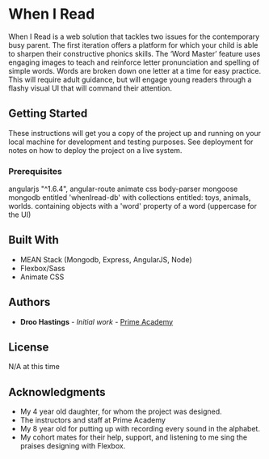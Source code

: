 
# When I Read

When I Read is a web solution that tackles two issues for the contemporary busy parent.  The first iteration offers a platform for which your child is able to sharpen their constructive phonics skills.     The ‘Word Master’ feature uses  engaging images to teach and reinforce letter pronunciation and spelling of simple words.  Words are broken down one letter at a time for easy practice.  This will require adult guidance, but will engage young readers through a flashy visual UI that will command their attention.

## Getting Started

These instructions will get you a copy of the project up and running on your local machine for development and testing purposes. See deployment for notes on how to deploy the project on a live system.

### Prerequisites
angularjs "^1.6.4",
angular-route
animate css
body-parser
mongoose
mongodb entitled 'whenIread-db'
  with collections entitled: toys, animals, worlds.
  containing objects with a 'word' property of a word (uppercase for the UI)


## Built With

* MEAN Stack (Mongodb, Express, AngularJS, Node)
* Flexbox/Sass
* Animate CSS


## Authors

* **Droo Hastings** - *Initial work* - [Prime Academy](https://github.com/Mong005e)



## License

N/A at this time

## Acknowledgments

* My 4 year old daughter, for whom the project was designed.
* The instructors and staff at Prime Academy
* My 8 year old for putting up with recording every sound in the alphabet.
* My cohort mates for their help, support, and listening to me sing the praises
  designing with Flexbox.  
